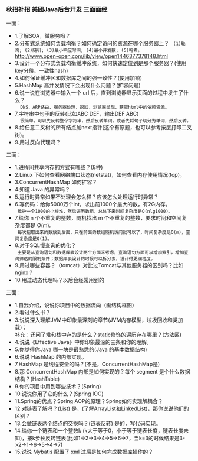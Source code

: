 ### 秋招补招 美团Java后台开发 三面面经 ###

一面：
* 1.了解SOA，微服务吗？
* 2.分布式系统如何负载均衡？如何确定访问的资源在哪个服务器上？
`  (1)轮询; (2)随机; (3)最小响应时间; (4)最小并发数; (5)哈希。 `        
  <http://www.open-open.com/lib/view/open1446377378148.html>
* 3.设计一个分布式负载均衡缓冲系统，如何快速定位到是那个服务器？(使用key分段、一致性hash)
* 4.如何保证缓冲区和数据库之间的强一致性？(使用加锁)
* 5.HashMap 高并发情况下会出现什么问题？(扩容问题)
* 6.说一说在浏览器中输入一个 url 后，直到浏览器显示页面的过程中发生了什么？           
`   DNS，ARP路由，服务器处理，返回，浏览器呈现，获取html中的依赖资源。 `
* 7.字符串中句子的反转(比如ABC DEF，输出DEF ABC)               
`   很简单，可以先反转整个字符串，然后反转单词，或者先将句子切分为单词，然后反转。 `
* 8.给任意二叉树的所有结点加next指针(这个有原题，也可以参考按层打印二叉树)。
* 9.用过反向代理吗？

二面：
* 1.进程间共享内存的方式有哪些？(8种)
* 2.Linux 下如何查看网络端口状态(netstat)，如何查看内存使用情况(top)。
* 3.ConcurrentHashMap 如何扩容？
* 4.知道 Java 的异常吗？
* 5.运行时异常如果不处理会怎么样？应该怎么处理运行时异常？
* 6.写代码：给你5000万个int，求出前1000个最大的数，有2G内存。       
`  维护一个1000的小根堆，然后遍历数组，总体下来时间复杂度是O(nlg1000)。 `
* 7.给你 n 个不重复的整数，随机找出 m 个不重复的整数，要求时间和空间复杂度都是 O(m)。        
`  每次把取出来的数放到后面，只在前面的数组随机访问就可以了，时间复杂度是O(m)，空间复杂度是O(1)。 `
* 8.对于SQL慢查询的优化？        
`  主要是从查询语句和数据库表设计两个方面来考虑，查询语句方面可以增加索引，增加查询筛选的限制条件；数据库表设计的时候可以拆分表，设计得更细粒度。 `
* 9.用过哪些容器？（tomcat）对比过Tomcat与其他服务器的区别吗？比如nginx？
* 10.用过动态代理吗？以后会经常用到的

三面：
* 1.自我介绍，说说你项目中的数据流向（画结构框图）
* 2.看过什么书？
* 3.说说深入理解JVM中印象最深刻的章节(JVM内存模型，垃圾回收和类加载)；        
   补充：还问了堆和栈中存的是什么？static修饰的遍历存在哪里？(方法区)
* 4.说说《Effective Java》中你印象最深的三条和你的理解。
* 5.你觉得你Java 哪一块是最熟悉的(Java 的基本数据结构)
* 6.说说 HashMap 的内部实现。
* 7.HashMap 是线程安全的吗？(不是，ConcurrentHashMap是)
* 8.那 ConcurrentHashMap 内部是如何实现的？每个 segment 是个什么数据结构？(HashTable)
* 9.你的项目中用到哪些技术？(Spring)
* 10.说说你用了它的什么？(Spring IOC)
* 11.Spring的优点？Spring AOP的原理？Spring如何实现解耦合？
* 12.对链表了解吗？(List) 是，(了解ArrayList和LinkedList)，那你说说他们的区别？
* 13.会做链表两个结点的交换吗？(链表反转) 是的，写代码实现。
* 14.给你一个链表和一个整数k (k大于等于0，小于等于链表长度，链表长度未知)，按k步长反转链表(比如1->2->3->4->5->6->7，当k=3的时候结果是3->2->1->6->5->4->7)
* 15.说说 Mybatis 配置了 xml 过后是如何完成数据库操作的？
